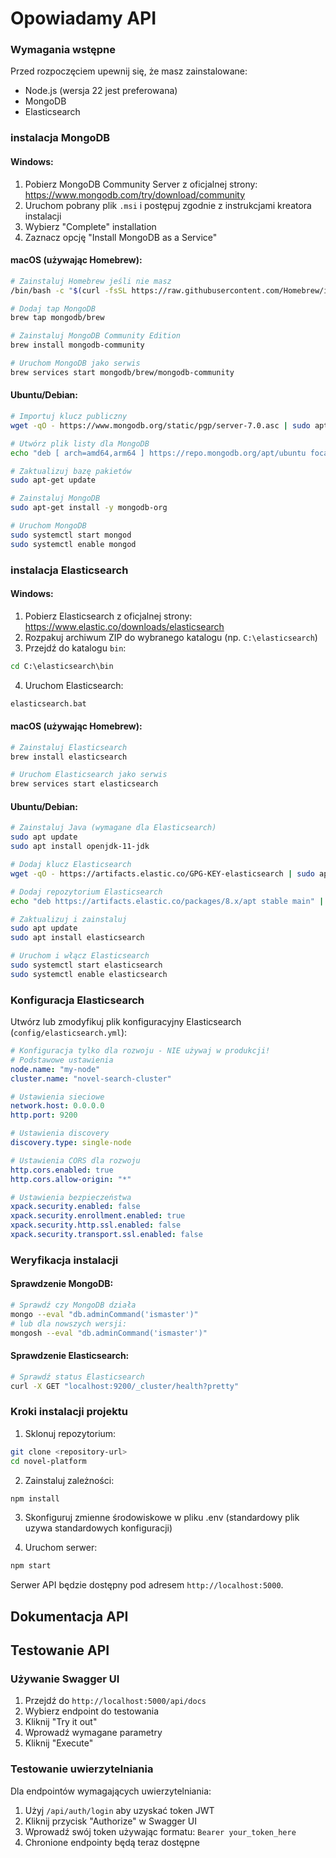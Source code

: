 # Opowiadamy API

### Wymagania wstępne
Przed rozpoczęciem upewnij się, że masz zainstalowane:
* Node.js (wersja 22 jest preferowana)
* MongoDB
* Elasticsearch
  
### instalacja MongoDB

#### Windows:
1. Pobierz MongoDB Community Server z oficjalnej strony: https://www.mongodb.com/try/download/community
2. Uruchom pobrany plik `.msi` i postępuj zgodnie z instrukcjami kreatora instalacji
3. Wybierz "Complete" installation
4. Zaznacz opcję "Install MongoDB as a Service"

#### macOS (używając Homebrew):
```bash
# Zainstaluj Homebrew jeśli nie masz
/bin/bash -c "$(curl -fsSL https://raw.githubusercontent.com/Homebrew/install/HEAD/install.sh)"

# Dodaj tap MongoDB
brew tap mongodb/brew

# Zainstaluj MongoDB Community Edition
brew install mongodb-community

# Uruchom MongoDB jako serwis
brew services start mongodb/brew/mongodb-community
```

#### Ubuntu/Debian:
```bash
# Importuj klucz publiczny
wget -qO - https://www.mongodb.org/static/pgp/server-7.0.asc | sudo apt-key add -

# Utwórz plik listy dla MongoDB
echo "deb [ arch=amd64,arm64 ] https://repo.mongodb.org/apt/ubuntu focal/mongodb-org/7.0 multiverse" | sudo tee /etc/apt/sources.list.d/mongodb-org-7.0.list

# Zaktualizuj bazę pakietów
sudo apt-get update

# Zainstaluj MongoDB
sudo apt-get install -y mongodb-org

# Uruchom MongoDB
sudo systemctl start mongod
sudo systemctl enable mongod
```

### instalacja Elasticsearch

#### Windows:
1. Pobierz Elasticsearch z oficjalnej strony: https://www.elastic.co/downloads/elasticsearch
2. Rozpakuj archiwum ZIP do wybranego katalogu (np. `C:\elasticsearch`)
3. Przejdź do katalogu `bin`:
```cmd
cd C:\elasticsearch\bin
```
4. Uruchom Elasticsearch:
```cmd
elasticsearch.bat
```

#### macOS (używając Homebrew):
```bash
# Zainstaluj Elasticsearch
brew install elasticsearch

# Uruchom Elasticsearch jako serwis
brew services start elasticsearch
```

#### Ubuntu/Debian:
```bash
# Zainstaluj Java (wymagane dla Elasticsearch)
sudo apt update
sudo apt install openjdk-11-jdk

# Dodaj klucz Elasticsearch
wget -qO - https://artifacts.elastic.co/GPG-KEY-elasticsearch | sudo apt-key add -

# Dodaj repozytorium Elasticsearch
echo "deb https://artifacts.elastic.co/packages/8.x/apt stable main" | sudo tee /etc/apt/sources.list.d/elastic-8.x.list

# Zaktualizuj i zainstaluj
sudo apt update
sudo apt install elasticsearch

# Uruchom i włącz Elasticsearch
sudo systemctl start elasticsearch
sudo systemctl enable elasticsearch
```

### Konfiguracja Elasticsearch
Utwórz lub zmodyfikuj plik konfiguracyjny Elasticsearch (`config/elasticsearch.yml`):
```yaml
# Konfiguracja tylko dla rozwoju - NIE używaj w produkcji!
# Podstawowe ustawienia
node.name: "my-node"
cluster.name: "novel-search-cluster"

# Ustawienia sieciowe
network.host: 0.0.0.0
http.port: 9200

# Ustawienia discovery
discovery.type: single-node

# Ustawienia CORS dla rozwoju
http.cors.enabled: true
http.cors.allow-origin: "*"

# Ustawienia bezpieczeństwa
xpack.security.enabled: false
xpack.security.enrollment.enabled: true
xpack.security.http.ssl.enabled: false
xpack.security.transport.ssl.enabled: false
```

### Weryfikacja instalacji

#### Sprawdzenie MongoDB:
```bash
# Sprawdź czy MongoDB działa
mongo --eval "db.adminCommand('ismaster')"
# lub dla nowszych wersji:
mongosh --eval "db.adminCommand('ismaster')"
```

#### Sprawdzenie Elasticsearch:
```bash
# Sprawdź status Elasticsearch
curl -X GET "localhost:9200/_cluster/health?pretty"
```

### Kroki instalacji projektu

1. Sklonuj repozytorium:
```bash
git clone <repository-url>
cd novel-platform
```

2. Zainstaluj zależności:
```bash
npm install
```

3. Skonfiguruj zmienne środowiskowe w pliku .env (standardowy plik uzywa standardowych konfiguracji) 

4. Uruchom serwer:
```bash
npm start
```

Serwer API będzie dostępny pod adresem `http://localhost:5000`.

## Dokumentacja API

## Testowanie API

### Używanie Swagger UI
1. Przejdź do `http://localhost:5000/api/docs`
2. Wybierz endpoint do testowania
3. Kliknij "Try it out"
4. Wprowadź wymagane parametry
5. Kliknij "Execute"

### Testowanie uwierzytelniania
Dla endpointów wymagających uwierzytelniania:

1. Użyj `/api/auth/login` aby uzyskać token JWT
2. Kliknij przycisk "Authorize" w Swagger UI
3. Wprowadź swój token używając formatu: `Bearer your_token_here`
4. Chronione endpointy będą teraz dostępne


